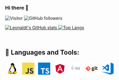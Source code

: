 ### Hi there 👋
![Visitor](https://visitor-badge.laobi.icu/badge?page_id=Leonaldt.Leonaldt)
![GitHub followers](https://img.shields.io/github/followers/Leonaldt.svg?style=social&label=Follow&maxAge=2592000)

[![Leonaldt's GitHub stats](https://github-readme-stats.vercel.app/api?username=Leonaldt&show_icons=true&theme=chartreuse-dark)
![Top Langs](https://github-readme-stats.vercel.app/api/top-langs/?username=Leonaldt&layout=compact)](https://github.com/Leonaldt/github-readme-stats)

<br />

## 🧰 Languages and Tools:
<p>
    <img src="https://raw.githubusercontent.com/github/explore/80688e429a7d4ef2fca1e82350fe8e3517d3494d/topics/linux/linux.png"
        alt="Linux" height="40" style="vertical-align:top; margin:4px">
    <img src="https://raw.githubusercontent.com/github/explore/80688e429a7d4ef2fca1e82350fe8e3517d3494d/topics/javascript/javascript.png"
        alt="Javascript" height="40" style="vertical-align:top; margin:4px">
    <img src="https://raw.githubusercontent.com/github/explore/80688e429a7d4ef2fca1e82350fe8e3517d3494d/topics/typescript/typescript.png"
        alt="Typescript" height="40" style="vertical-align:top; margin:4px">
    <img src="https://raw.githubusercontent.com/github/explore/80688e429a7d4ef2fca1e82350fe8e3517d3494d/topics/angular/angular.png"
        alt="Angular" height="40" style="vertical-align:top; margin:4px">
    <img src="https://raw.githubusercontent.com/github/explore/80688e429a7d4ef2fca1e82350fe8e3517d3494d/topics/java/java.png"
        alt="Java" height="40" style="vertical-align:top; margin:4px">
    <img src="https://raw.githubusercontent.com/github/explore/80688e429a7d4ef2fca1e82350fe8e3517d3494d/topics/git/git.png"
        alt="Git" height="40" style="vertical-align:top; margin:4px">
    <img src="https://raw.githubusercontent.com/github/explore/80688e429a7d4ef2fca1e82350fe8e3517d3494d/topics/visual-studio-code/visual-studio-code.png"
        alt="VS Code" height="40" style="vertical-align:top; margin:4px">
</p>
